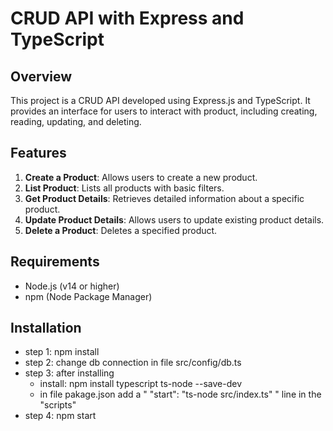 # CRUD API with Express and TypeScript

## Overview

This project is a CRUD API developed using Express.js and TypeScript. It provides an interface for users to interact with product, including creating, reading, updating, and deleting.

## Features

1. **Create a Product**: Allows users to create a new product.
2. **List Product**: Lists all products with basic filters.
3. **Get Product Details**: Retrieves detailed information about a specific product.
4. **Update Product Details**: Allows users to update existing product details.
5. **Delete a Product**: Deletes a specified product.

## Requirements

- Node.js (v14 or higher)
- npm (Node Package Manager)

## Installation

- step 1: npm install
- step 2: change db connection in file src/config/db.ts 
- step 3: after installing
    + install: npm install typescript ts-node --save-dev
    + in file pakage.json add a " "start": "ts-node src/index.ts" " line in the "scripts"
- step 4: npm start